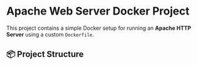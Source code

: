 # Apache Web Server Docker Project

This project contains a simple Docker setup for running an **Apache HTTP Server** using a custom `Dockerfile`.

## 📦 Project Structure

